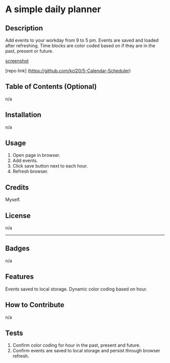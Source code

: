 # A simple daily planner

## Description

Add events to your workday from 9 to 5 pm.
Events are saved and loaded after refreshing.
Time blocks are color coded based on if they are in the past, present or future.


[screenshot](/Assets/images/screenshot.png)

[repo link] (https://github.com/kcl20/5-Calendar-Scheduler)


## Table of Contents (Optional)

n/a

## Installation

n/a

## Usage

1. Open page in browser.
2. Add events.
3. Click save button next to each hour.
4. Refresh browser.


## Credits

Myself.

## License

n/a

---


## Badges

n/a

## Features

Events saved to local storage.
Dynamic color coding based on hour.

## How to Contribute

n/a

## Tests

1. Confirm color coding for hour in the past, present and future.
2. Confirm events are saved to local storage and persist through browser refresh.